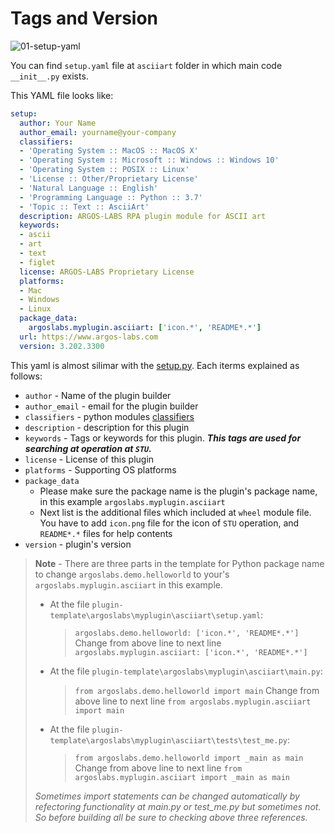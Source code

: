 # Tags and Version

![01-setup-yaml](https://raw.githubusercontent.com/Jerry-Chae/pot-sdk-doc/main/Captures/03-Make_Plugin_PyCharm/07-setup_yaml/01-setup-yaml.png)

You can find `setup.yaml` file at `asciiart` folder in which main code `__init__.py` exists.

This YAML file looks like:

```yaml
setup:
  author: Your Name
  author_email: yourname@your-company
  classifiers:
  - 'Operating System :: MacOS :: MacOS X'
  - 'Operating System :: Microsoft :: Windows :: Windows 10'
  - 'Operating System :: POSIX :: Linux'
  - 'License :: Other/Proprietary License'
  - 'Natural Language :: English'
  - 'Programming Language :: Python :: 3.7'
  - 'Topic :: Text :: AsciiArt'
  description: ARGOS-LABS RPA plugin module for ASCII art
  keywords:
  - ascii
  - art
  - text
  - figlet
  license: ARGOS-LABS Proprietary License
  platforms:
  - Mac
  - Windows
  - Linux
  package_data:
    argoslabs.myplugin.asciiart: ['icon.*', 'README*.*']
  url: https://www.argos-labs.com
  version: 3.202.3300
```

This yaml is almost silimar with the [setup.py](https://docs.python.org/3.7/distutils/setupscript.html).
Each iterms explained as follows:

* `author` - Name of the plugin builder
* `author_email` - email for the plugin builder
* `classifiers` - python modules [classifiers](https://peps.python.org/pep-0301/#distutils-trove-classification)
* `description` - description for this plugin
* `keywords` - Tags or keywords for this plugin. ***This tags are used for searching at operation at `STU`.***
* `license` - License of this plugin
* `platforms` - Supporting OS platforms
* `package_data`
  * Please make sure the package name is the plugin's package name, in this example `argoslabs.myplugin.asciiart`
  * Next list is the additional files which included at `wheel` module file. You have to add `icon.png` file for the icon of `STU` operation, and `README*.*` files for help contents
* `version` - plugin's version

> **Note** - There are three parts in the template for Python package name to change `argoslabs.demo.helloworld` to your's `argoslabs.myplugin.asciiart` in this example.
> * At the file `plugin-template\argoslabs\myplugin\asciiart\setup.yaml`:
>   > `argoslabs.demo.helloworld: ['icon.*', 'README*.*']`
>   > Change from above line to next line
>   > `argoslabs.myplugin.asciiart: ['icon.*', 'README*.*']`
> * At the file `plugin-template\argoslabs\myplugin\asciiart\main.py`:
>   > `from argoslabs.demo.helloworld import main`
>   > Change from above line to next line
>   > `from argoslabs.myplugin.asciiart import main`
> * At the file `plugin-template\argoslabs\myplugin\asciiart\tests\test_me.py`:
>   > `from argoslabs.demo.helloworld import _main as main`
>   > Change from above line to next line
>   > `from argoslabs.myplugin.asciiart import _main as main`
> 
> *Sometimes import statements can be changed automatically by refectoring functionality at main.py or test_me.py but sometimes not. So before building all be sure to checking above three references.*


